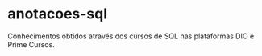 # anotacoes-sql
Conhecimentos obtidos através dos cursos de SQL nas plataformas DIO e Prime Cursos.
